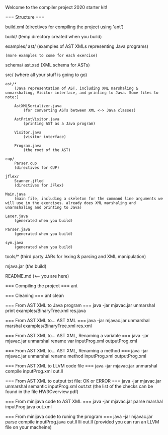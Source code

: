 Welcome to the compiler project 2020 starter kit!

=== Structure ===

build.xml
	(directives for compiling the project using 'ant')

build/
	(temp directory created when you build)

examples/
	ast/
		(examples of AST XMLs representing Java programs)

	(more examples to come for each exercise)

schema/
	ast.xsd
		(XML schema for ASTs)

src/
	(where all your stuff is going to go)

	ast/*
		(Java representation of AST, including XML marshaling & unmarshaling, Visitor interface, and printing to Java. Some files to note:)

		AstXMLSerializer.java
			(for converting ASTs between XML <-> Java classes)

		AstPrintVisitor.java
			(printing AST as a Java program)

		Visitor.java
			(visitor interface)

		Program.java
			(the root of the AST)

	cup/
		Parser.cup
		(directives for CUP)

	jflex/
		Scanner.jfled
		(directives for JFlex)

	Main.java
		(main file, including a skeleton for the command line arguments we will use in the exercises. already does XML marshaling and unarmshaling and printing to Java)

	Lexer.java
		(generated when you build)

	Parser.java
		(generated when you build)

	sym.java
		(generated when you build)	

tools/*
	(third party JARs for lexing & parsing and XML manipulation)

mjava.jar
	(*the* build)

README.md
	(<-- you are here)


=== Compiling the project ===
ant

=== Cleaning ===
ant clean

=== From AST XML to Java program ===
java -jar mjavac.jar unmarshal print examples/BinaryTree.xml res.java

=== From AST XML to... AST XML ===
java -jar mjavac.jar unmarshal marshal examples/BinaryTree.xml res.xml

=== From AST XML to... AST XML, Renaming a variable ===
java -jar mjavac.jar unmarshal rename var <original var name> <line number> <new name> inputProg.xml outputProg.xml
 
=== From AST XML to... AST XML, Renaming a method ===
java -jar mjavac.jar unmarshal rename method <original method name> <line number> <new name> inputProg.xml outputProg.xml

=== From AST XML to LLVM code file ===
java -jar mjavac.jar unmarshal compile inputProg.xml out.ll

=== From AST XML to output txt file: OK or ERROR ===
java -jar mjavac.jar unmarshal semantic inputProg.xml out.txt
(the list of the checks can be found in the file HW3Overview.pdf)

=== From minijava code to AST XML ===
java -jar mjavac.jar parse marshal inputProg.java out.xml

=== From minijava code to runing the program ===
java -jar mjavac.jar parse compile inputProg.java out.ll
lli out.ll
(provided you can run an LLVM file on your macheine)
